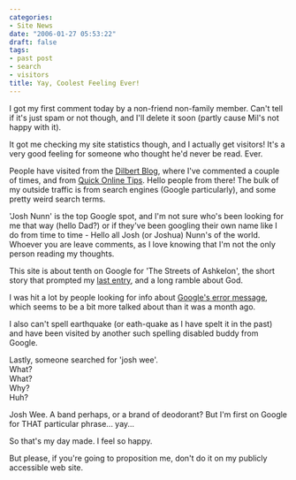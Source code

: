 ```yaml
---
categories:
- Site News
date: "2006-01-27 05:53:22"
draft: false
tags:
- past post
- search
- visitors
title: Yay, Coolest Feeling Ever!
---
```


I got my first comment today by a non-friend non-family member. Can't tell if it's just spam or not though, and I'll delete it soon (partly cause Mil's not happy with it).

It got me checking my site statistics though, and I actually get visitors! It's a very good feeling for someone who thought he'd never be read. Ever.

People have visited from the [Dilbert Blog](http://dilbertblog.typepad.com/), where I've commented a couple of times, and from [Quick Online Tips](http://pchere.blogspot.com/). Hello people from there! The bulk of my outside traffic is from search engines (Google particularly), and some pretty weird search terms.

'Josh Nunn' is the top Google spot, and I'm not sure who's been looking for me that way (hello Dad?) or if they've been googling their own name like I do from time to time - Hello all Josh (or Joshua) Nunn's of the world. Whoever you are leave comments, as I love knowing that I'm not the only person reading my thoughts.

This site is about tenth on Google for 'The Streets of Ashkelon', the short story that prompted my [last entry](https://the.geekorium.com.au/faith-v-religion/ "Godblog entry prompted by 'The Streets of Ashkelon'"), and a long ramble about God.

I was hit a lot by people looking for info about [Google's error message](//the.geekorium.com.au/outrage/ "Post about Google's virus alert"), which seems to be a bit more talked about than it was a month ago.

I also can't spell earthquake (or eath-quake as I have spelt it in the past) and have been visited by another such spelling disabled buddy from Google.

Lastly, someone searched for 'josh wee'.\
What?\
What?\
Why?\
Huh?

Josh Wee. A band perhaps, or a brand of deodorant? But I'm first on Google for THAT particular phrase... yay...

So that's my day made. I feel so happy.

But please, if you're going to proposition me, don't do it on my publicly accessible web site.
